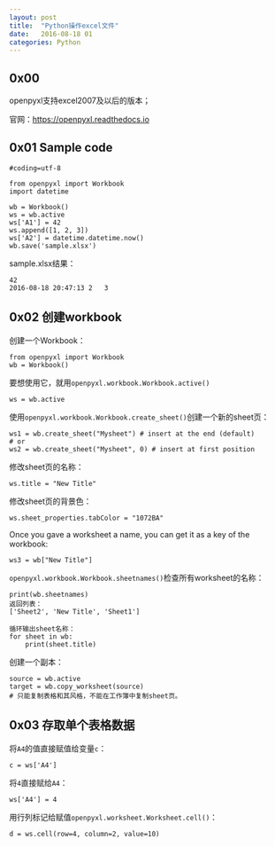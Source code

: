 ```yaml
---
layout: post
title:  "Python操作excel文件"
date:   2016-08-18 01
categories: Python
---
```






## 0x00 ##

openpyxl支持excel2007及以后的版本；

官网：https://openpyxl.readthedocs.io

## 0x01 Sample code ##

	#coding=utf-8

	from openpyxl import Workbook
	import datetime
	
	wb = Workbook()
	ws = wb.active
	ws['A1'] = 42
	ws.append([1, 2, 3])
	ws['A2'] = datetime.datetime.now()
	wb.save('sample.xlsx')

sample.xlsx结果：

	42		
	2016-08-18 20:47:13	2	3

## 0x02 创建workbook ##

创建一个Workbook：

	from openpyxl import Workbook
	wb = Workbook()

要想使用它，就用`openpyxl.workbook.Workbook.active()`

	ws = wb.active

使用`openpyxl.workbook.Workbook.create_sheet()`创建一个新的sheet页：

	ws1 = wb.create_sheet("Mysheet") # insert at the end (default)
	# or
	ws2 = wb.create_sheet("Mysheet", 0) # insert at first position

修改sheet页的名称：

	ws.title = "New Title"

修改sheet页的背景色：

	ws.sheet_properties.tabColor = "1072BA"

Once you gave a worksheet a name, you can get it as a key of the workbook:

	ws3 = wb["New Title"]

`openpyxl.workbook.Workbook.sheetnames()`检查所有worksheet的名称：

	print(wb.sheetnames)
	返回列表：
	['Sheet2', 'New Title', 'Sheet1']
	
	循环输出sheet名称：
	for sheet in wb:
		print(sheet.title)

创建一个副本：

	source = wb.active
	target = wb.copy_worksheet(source)
	# 只能复制表格和其风格，不能在工作簿中复制sheet页。


## 0x03 存取单个表格数据 ##

将`A4`的值直接赋值给变量`c`：

	c = ws['A4']

将`4`直接赋给`A4`：

	ws['A4'] = 4

用行列标记给赋值`openpyxl.worksheet.Worksheet.cell()`：

	d = ws.cell(row=4, column=2, value=10)